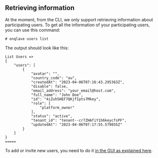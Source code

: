 
## **Retrieving information**

At the moment, from the CLI, we only support retrieving information about participating users. To get all the information of your participating users, you can use this command:

```
# onqlave users list
```

The output should look like this:

```
List Users =>
{
    "users": [
        {
            "avatar": "",
            "country_code": "au",
            "createdAt": "2023-04-06T07:16:43.295363Z",
            "disable": false,
            "email_address": "your_email@host.com",
            "full_name": "John Doe",
            "id": "4iZuh5HEF7QKjfIpts7Mkey",
            "role": [
                "platform_owner"
            ],
            "status": "active",
            "tenant_id": "tenant--cr7ZHAfiY1h6keycfsPF",
            "updatedAt": "2023-04-06T07:17:55.579855Z"
        }
    ]
}                    
=====
```

To add or invite new users, you need to do it [in the GUI as explained here](../../../web-app-guide/platform/access). 